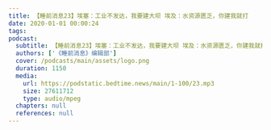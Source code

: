 ```yaml
---
title: 【睡前消息23】埃塞：工业不发达，我要建大坝 埃及：水资源匮乏，你建我就打
date: 2020-01-01 00:00:24
tags:
podcast:
  subtitle: 【睡前消息23】埃塞：工业不发达，我要建大坝 埃及：水资源匮乏，你建我就打
  authors: ['《睡前消息》编辑部']
  cover: /podcasts/main/assets/logo.png
  duration: 1150
  media:
    url: https://podstatic.bedtime.news/main/1-100/23.mp3
    size: 27611712
    type: audio/mpeg
  chapters: null
  references: null
---
```

